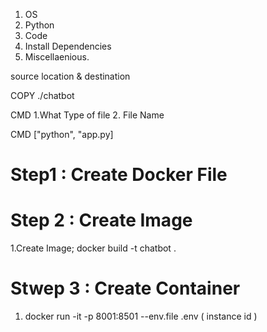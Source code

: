 1. OS
2. Python
3. Code
4. Install Dependencies
5. Miscellaenious.


source location & destination 

COPY ./chatbot 

CMD 1.What Type of file 2. File Name 

CMD ["python", "app.py]

# Step1 : Create Docker  File 

# Step 2 : Create Image 

1.Create Image; docker build -t chatbot .   

# Stwep 3 : Create Container 

1. docker run -it -p 8001:8501 --env.file  .env ( instance id  ) 

